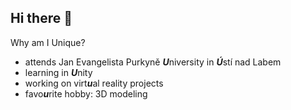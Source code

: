 ## Hi there 👋

Why am I Unique?

- attends Jan Evangelista Purkyně ***U***niversity in ***Ú***stí nad Labem
- learning in ***U***nity
- working on virt***u***al reality projects
- favo***u***rite hobby: 3D modeling
<!--
**matthewjezek/matthewjezek** is a ✨ _special_ ✨ repository because its `README.md` (this file) appears on your GitHub profile.

Here are some ideas to get you started:

- 🔭 I’m currently working on ...
- 🌱 I’m currently learning ...
- 👯 I’m looking to collaborate on ...
- 🤔 I’m looking for help with ...
- 💬 Ask me about ...
- 📫 How to reach me: ...
- 😄 Pronouns: ...
- ⚡ Fun fact: ...
-->
